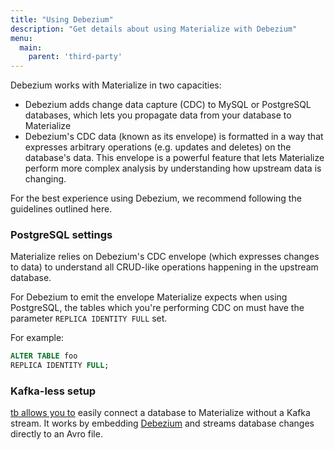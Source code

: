 ```yaml
---
title: "Using Debezium"
description: "Get details about using Materialize with Debezium"
menu:
  main:
    parent: 'third-party'
---
```


Debezium works with Materialize in two capacities:

- Debezium adds change data capture (CDC) to MySQL or PostgreSQL databases,
  which lets you propagate data from your database to Materialize
- Debezium's CDC data (known as its envelope) is formatted in a way that
  expresses arbitrary operations (e.g. updates and deletes) on the database's
  data. This envelope is a powerful feature that lets Materialize perform more
  complex analysis by understanding how upstream data is changing.

For the best experience using Debezium, we recommend following the guidelines
outlined here.

### PostgreSQL settings

Materialize relies on Debezium's CDC envelope (which expresses changes to data)
to understand all CRUD-like operations happening in the upstream database.

For Debezium to emit the envelope Materialize expects when using PostgreSQL, the
tables which you're performing CDC on must have the parameter `REPLICA IDENTITY
FULL` set.

For example:

```sql
ALTER TABLE foo
REPLICA IDENTITY FULL;
```

### Kafka-less setup

[tb allows you to](https://github.com/MaterializeInc/tb) easily connect a database to 
Materialize without a Kafka stream. It works by embedding [Debezium](https://debezium.io/) 
and streams database changes directly to an Avro file.
